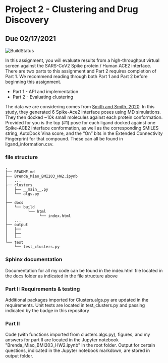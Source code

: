 # Project 2 - Clustering and Drug Discovery
## Due 02/17/2021

![BuildStatus](https://github.com/ucsf-bmi-203-2021/Project2/workflows/HW2/badge.svg?event=push)

In this assignment, you will evaluate results from a high-throughput virtual screen against the SARS-CoV2 Spike protein / Human ACE2 interface.  There are two parts to this assignment and Part 2 requires completion of Part 1. We recommend reading through both Part 1 and Part 2 before beginning this assignment. 

* Part 1 - API and implementation
* Part 2 - Evaluating clustering

The data we are considering comes from [Smith and Smith, 2020](https://chemrxiv.org/articles/preprint/Repurposing_Therapeutics_for_the_Wuhan_Coronavirus_nCov-2019_Supercomputer-Based_Docking_to_the_Viral_S_Protein_and_Human_ACE2_Interface/11871402). In this study, they generated 6 Spike-Ace2 interface poses using MD simulations. They then docked ~10k small molecules against each protein conformation. Provided for you is the top (#1) pose for each ligand docked against one Spike-ACE2 interface conformation, as well as the corresponding SMILES string, AutoDock Vina score, and the “On” bits in the Extended Connectivity Fingerprint for that compound. These can all be found in ligand\_information.csv.

### file structure
```
.
├── README.md
├── Brenda_Miao_BMI203_HW2.ipynb
│   ...
├── clusters
│   ├── __main__.py
│   └── algs.py
│  
├── docs
│   └── build
│   	  └── html
│              └── index.html
│   ...
├── output
│   ├── 
│   ├── 
│   └── 
└── test
    └── test_clusters.py

```
### Sphinx documentation
Documentation for all my code can be found in the index.html file located in the docs folder as indicated in the file structure above

### Part I: Requirements & testing
Additional packages imported for Clusters.algs.py are updated in the requirements. Unit tests are located in test_clusters.py and passing indicated by the badge in this repository

### Part II
Code (with functions imported from clusters.algs.py), figures, and my answers for part II are located in the Jupyter notebook "Brenda_Miao_BMI203_HW2.ipynb" in the root folder. 
Output for certain questions, indicated in the Jupyter notebook markdown, are stored in output folder.



